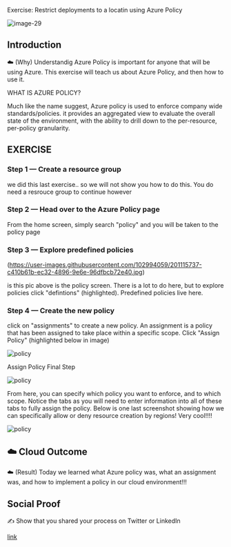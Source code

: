 Exercise: Restrict deployments to a locatin using Azure Policy


![image-29](https://user-images.githubusercontent.com/102994059/201111798-ff0dd8cc-b520-47c7-bb7a-93c3b7822d07.png)


## Introduction

☁️ (Why) Understandig Azure Policy is important for anyone that will be using Azure. This exercise will teach us about Azure Policy, and then how to use it. 



WHAT IS AZURE POLICY?

Much like the name suggest, Azure policy is used to enforce company wide standards/policies. it provides an aggregated view to evaluate the overall state of the environment, with the ability to drill down to the per-resource, per-policy granularity. 



## EXERCISE


### Step 1 — Create a resource group
  
  we did this last exercise.. so we will not show you how to do this. You do need a resrouce group to continue however


### Step 2 — Head over to the Azure Policy page

From the home screen, simply search "policy" and you will be taken to the policy page



### Step 3 — Explore predefined policies 

(https://user-images.githubusercontent.com/102994059/201115737-c410b61b-ec32-4896-9e6e-96dfbcb72e40.jpg)

is this pic above is the policy screen. There is a lot to do here, but to explore policies click "defintions" (highlighted). Predefined policies live here. 


### Step 4 — Create the new policy 

click on "assignments" to create a new policy. An assignment is a policy that has been assigned to take place within a specific scope. Click "Assign Policy" (highlighted below in image)


![policy](https://user-images.githubusercontent.com/102994059/201116669-51b17c0f-3dea-4001-a694-65cb3b243260.jpg)

Assign Policy Final Step

![policy](https://user-images.githubusercontent.com/102994059/201117193-19c865d5-9c95-468e-b474-0c710a982ed0.jpg)

From here, you can specify which policy you want to enforce, and to which scope. Notice the tabs as you will need to enter information into all of these tabs to fully assign the policy. Below is one last screenshot showing how we can specifically allow or deny resource creation by regions! Very cool!!!!

![policy](https://user-images.githubusercontent.com/102994059/201118072-676b0665-1694-4752-b311-83bc6a322d7f.jpg)



## ☁️ Cloud Outcome

☁️ (Result) Today we learned what Azure policy was, what an assignment was, and how to implement a policy in our cloud environment!!!



## Social Proof

✍️ Show that you shared your process on Twitter or LinkedIn

[link](link)

